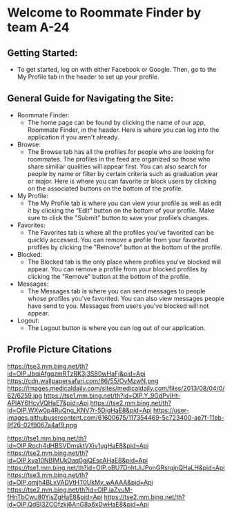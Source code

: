 # Welcome to Roommate Finder by team A-24
## Getting Started:
- To get started, log on with either Facebook or Google. Then, go to the My Profile tab in the header to set up your profile.


## General Guide for Navigating the Site:
- Roommate Finder:
  - The home page can be found by clicking the name of our app, Roommate Finder, in the header. Here is where you can log into the application if you aren't already.
- Browse:
  - The Browse tab has all the profiles for people who are looking for roommates. The profiles in the feed are organized so those who share similiar qualities will appear first. You can also search for people by name or filter by certain criteria such as graduation year or major. Here is where you can favorite or block users by clicking on the associated buttons on the bottom of the profile.
- My Profile:
  - The My Profile tab is where you can view your profile as well as edit it by clicking the “Edit” button on the bottom of your profile. Make sure to click the "Submit" button to save your profile’s changes.
- Favorites: 
  - The Favorites tab is where all the profiles you’ve favorited can be quickly accessed. You can remove a profile from your favorited profiles by clicking the "Remove" button at the bottom of the profile.
- Blocked:
  - The Blocked tab is the only place where profiles you've blocked will appear. You can remove a profile from your blocked profiles by clicking the "Remove" button at the bottom of the profile.
- Messages:
  - The Messages tab is where you can send messages to people whose profiles you've favorited. You can also view messages people have send to you. Messages from users you've blocked will not appear.
- Logout: 
  - The Logout button is where you can log out of our application.


## Profile Picture Citations

https://tse3.mm.bing.net/th?id=OIP.JbqiAfgqzmRTzRK3j3S80wHaFj&pid=Api
https://cdn.wallpapersafari.com/86/55/OyMzwN.png
https://images.medicaldaily.com/sites/medicaldaily.com/files/2013/08/04/0/62/6259.jpg
https://tse1.mm.bing.net/th?id=OIP.Y_9GdPvIHt-APlAY6HcvVQHaE7&pid=Api
https://tse2.mm.bing.net/th?id=OIP.WXw0p4RuQng_KNV7r-5DjgHaE8&pid=Api
https://user-images.githubusercontent.com/61600675/117354469-5c723400-ae7f-11eb-9f26-02f9067a4af9.png

https://tse1.mm.bing.net/th?id=OIP.Roch4dHBSVDmsktVXiv1ugHaE8&pid=Api
https://tse2.mm.bing.net/th?id=OIP.kya10NBlMUkDaq0gjQEscAHaE8&pid=Api
https://tse1.mm.bing.net/th?id=OIP.oBU7DnhtJiJPonGRsrqjnQHaLH&pid=Api
https://tse3.mm.bing.net/th?id=OIP.omjh4BLxVADVtHT0UkMv_wAAAA&pid=Api
https://tse2.mm.bing.net/th?id=OIP.iaZvuM-fHnTbCwu80YjsZgHaE8&pid=Api
https://tse2.mm.bing.net/th?id=OIP.QdBl3ZCOfzkj6AnG8a6xDwHaE8&pid=Api
